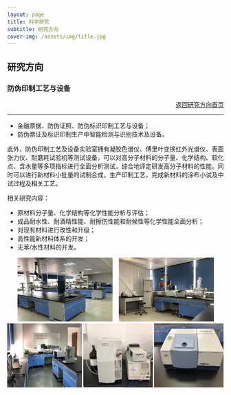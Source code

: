 ```yaml
---
layout: page
title: 科学研究
subtitle: 研究方向
cover-img: /assets/img/title.jpg
---
```

<!--
 * @Author: Conghao Wong
 * @Date: 2023-03-08 19:13:03
 * @LastEditors: Conghao Wong
 * @LastEditTime: 2023-03-14 09:29:27
 * @Description: file content
 * @Github: https://cocoon2wong.github.io
 * Copyright 2023 Conghao Wong, All Rights Reserved.
-->

<link rel="stylesheet" type="text/css" href="/assets/css/user.css">

## 研究方向

<div class="t_grid_back">
    <div>
        <h3>防伪印制工艺与设备</h3>
    </div>
    <div style="text-align: right;">
        <a class="btn btn-info btn-lg get-started-btn btn_dark" href="/researchs/researchs_index">返回研究方向首页</a>
    </div>
</div>

---

- 金融票据、防伪证照、防伪标识印制工艺与设备；
- 防伪票证及标识印制生产中智能检测与识别技术及设备。

此外，防伪印制工艺及设备实验室拥有凝胶色谱仪、傅里叶变换红外光谱仪、表面张力仪、耐磨耗试验机等测试设备，可以对高分子材料的分子量、化学结构、软化点、含水量等多项指标进行全面分析测试，综合地评定研发高分子材料的性能。同时可以进行新材料小批量的试制合成，生产印制工艺，完成新材料的涂布小试及中试过程及相关工艺。

相关研究内容：
- 原材料分子量、化学结构等化学性能分析与评估；
- 成品耐水性、耐酒精性能、耐擦伤性能和耐候性等化学性能全面分析；
- 对现有材料进行改性和升级；
- 高性能新材料体系的开发；
- 无苯/水性材料的开发。

<div style="text-align: center;">
    <img style="height: 150px;" src="/assets/img/researchs/3/image001.png">
    <img style="height: 150px;" src="/assets/img/researchs/3/image002.png">
</div>
